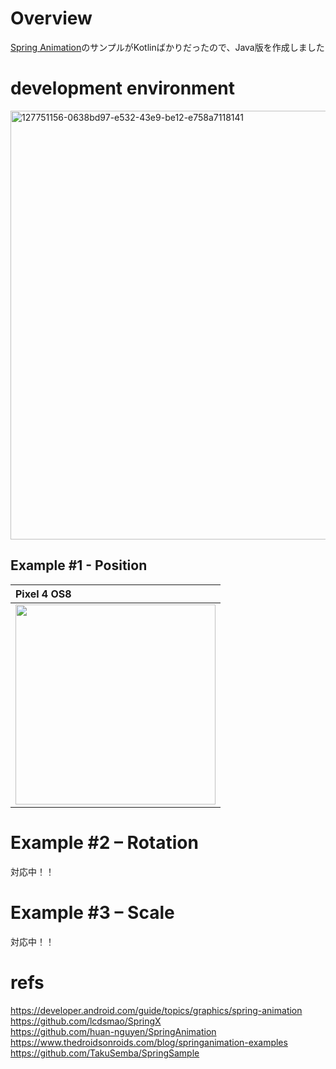 # Overview

[Spring Animation](https://developer.android.com/guide/topics/graphics/spring-animation)のサンプルがKotlinばかりだったので、Java版を作成しました<br>

# development environment

<img width="686" alt="127751156-0638bd97-e532-43e9-be12-e758a7118141" src="https://user-images.githubusercontent.com/16476224/134197148-9a8d0c73-2257-49e0-a198-ee0f92cdf4bd.png">

## Example #1 - Position
| Pixel 4 OS8 |
|:---|
|<img src="https://user-images.githubusercontent.com/16476224/137122147-3233a4fb-b07f-49a1-be5c-6216b45ad3e8.gif" width=320 /> 

# Example #2 – Rotation

対応中！！

# Example #3 – Scale

対応中！！



# refs
https://developer.android.com/guide/topics/graphics/spring-animation<br>
https://github.com/lcdsmao/SpringX<br>
https://github.com/huan-nguyen/SpringAnimation<br>
https://www.thedroidsonroids.com/blog/springanimation-examples<br>
https://github.com/TakuSemba/SpringSample<br>
